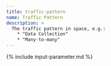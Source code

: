 ```yaml
---
title: traffic-pattern
name: Traffic Pattern
description: >
  The traffic pattern in space, e.g.:
    * "Data Collection"
    * "Many-to-many"
---
```


{% include input-parameter.md %}
